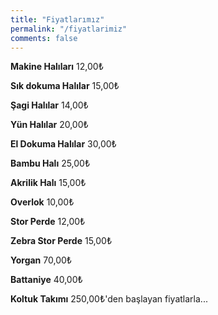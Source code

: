 ```yaml
---
title: "Fiyatlarımız"
permalink: "/fiyatlarimiz"
comments: false
---
```


**Makine Halıları**  12,00₺

**Sık dokuma Halılar**  15,00₺

**Şagi Halılar** 14,00₺

**Yün Halılar** 20,00₺

**El Dokuma Halılar** 30,00₺

**Bambu Halı** 25,00₺

**Akrilik Halı** 15,00₺

**Overlok** 10,00₺

**Stor Perde** 12,00₺

**Zebra Stor Perde** 15,00₺

**Yorgan** 70,00₺

**Battaniye** 40,00₺

**Koltuk Takımı** 250,00₺'den başlayan fiyatlarla...